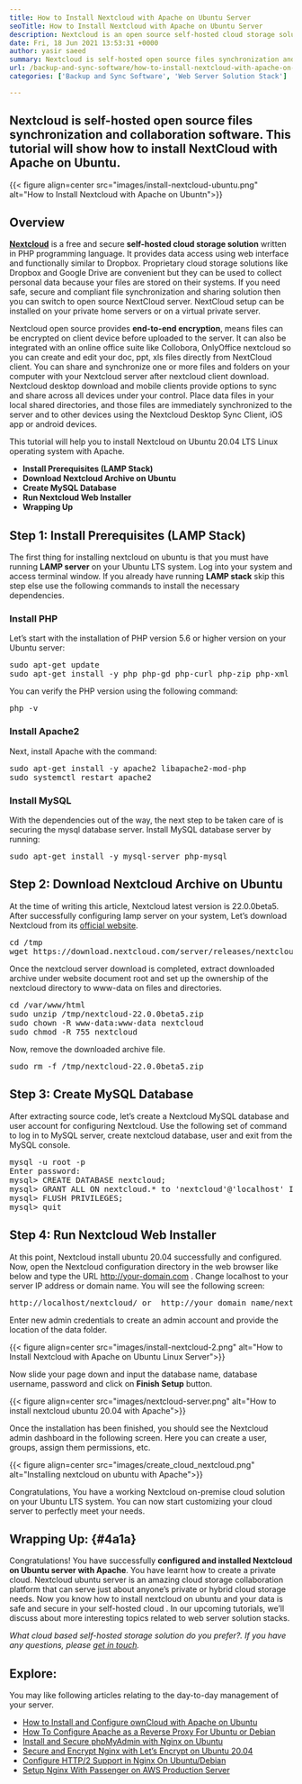 ```yaml
---
title: How to Install Nextcloud with Apache on Ubuntu Server
seoTitle: How to Install Nextcloud with Apache on Ubuntu Server
description: Nextcloud is an open source self-hosted cloud storage solution written in PHP. This article will show How to Install Nextcloud with Apache on Ubuntu.
date: Fri, 18 Jun 2021 13:53:31 +0000
author: yasir saeed
summary: Nextcloud is self-hosted open source files synchronization and collaboration software. This tutorial will show how to install NextCloud with Apache on Ubuntu.
url: /backup-and-sync-software/how-to-install-nextcloud-with-apache-on-ubuntu-server/
categories: ['Backup and Sync Software', 'Web Server Solution Stack']

---
```

## Nextcloud is self-hosted open source files synchronization and collaboration software. This tutorial will show how to install NextCloud with Apache on Ubuntu.

{{< figure align=center src="images/install-nextcloud-ubuntu.png" alt="How to Install Nextcloud with Apache on Ubuntn">}}  

## **Overview**

**[Nextcloud][1]** is a free and secure **self-hosted cloud storage solution** written in PHP programming language. It provides data access using web interface and functionally similar to Dropbox. Proprietary cloud storage solutions like Dropbox and Google Drive are convenient but they can be used to collect personal data because your files are stored on their systems. If you need safe, secure and compliant file synchronization and sharing solution then you can switch to open source NextCloud server. NextCloud setup can be installed on your private home servers or on a virtual private server.

Nextcloud open source provides **end-to-end encryption**, means files can be encrypted on client device before uploaded to the server. It can also be integrated with an online office suite like Collobora, OnlyOffice nextcloud so you can create and edit your doc, ppt, xls files directly from NextCloud client. You can share and synchronize one or more files and folders on your computer with your Nextcloud server after nextcloud client download. Nextcloud desktop download and mobile clients provide options to sync and share across all devices under your control. Place data files in your local shared directories, and those files are immediately synchronized to the server and to other devices using the Nextcloud Desktop Sync Client, iOS app or android devices.

This tutorial will help you to install Nextcloud on Ubuntu 20.04 LTS Linux operating system with Apache.

  * **Install Prerequisites (LAMP Stack)**
  * **Download Nextcloud Archive on Ubuntu**
  * **Create MySQL Database**
  * **Run Nextcloud Web Installer**
  * **Wrapping Up**

## Step 1: Install Prerequisites (LAMP Stack)

The first thing for installing nextcloud on ubuntu is that you must have running **LAMP server** on your Ubuntu LTS system. Log into your system and access terminal window. If you already have running **LAMP stack** skip this step else use the following commands to install the necessary dependencies.

### Install PHP

Let’s start with the installation of PHP version 5.6 or higher version on your Ubuntu server:

<pre class="wp-block-preformatted">sudo apt-get update
sudo apt-get install -y php php-gd php-curl php-zip php-xml php-mbstring</pre>

You can verify the PHP version using the following command:

<pre class="wp-block-preformatted">php -v
</pre>

### Install Apache2

Next, install Apache with the command:

<pre class="wp-block-preformatted">sudo apt-get install -y apache2 libapache2-mod-php
sudo systemctl restart apache2
</pre>

### Install MySQL

With the dependencies out of the way, the next step to be taken care of is securing the mysql database server. Install MySQL database server by running:

<pre class="wp-block-preformatted">sudo apt-get install -y mysql-server php-mysql
</pre>

## Step 2: Download Nextcloud Archive on Ubuntu

At the time of writing this article, Nextcloud latest version is 22.0.0beta5. After successfully configuring lamp server on your system, Let’s download Nextcloud from its [official website][2].

<pre class="wp-block-preformatted">cd /tmp
wget https://download.nextcloud.com/server/releases/nextcloud-22.0.0beta5.zip
</pre>

Once the nextcloud server download is completed, extract downloaded archive under website document root and set up the ownership of the nextcloud directory to www-data on files and directories.

<pre class="wp-block-preformatted">cd /var/www/html
sudo unzip /tmp/nextcloud-22.0.0beta5.zip
sudo chown -R www-data:www-data nextcloud
sudo chmod -R 755 nextcloud
</pre>

Now, remove the downloaded archive file.

<pre class="wp-block-preformatted">sudo rm -f /tmp/nextcloud-22.0.0beta5.zip
</pre>

## Step 3: Create MySQL Database

After extracting source code, let’s create a Nextcloud MySQL database and user account for configuring Nextcloud. Use the following set of command to log in to MySQL server, create nextcloud database, user and exit from the MySQL console.

<pre class="wp-block-preformatted">mysql -u root -p
Enter password:
mysql> CREATE DATABASE nextcloud;
mysql> GRANT ALL ON nextcloud.* to 'nextcloud'@'localhost' IDENTIFIED BY 'Yasir_Pa$$w0rd_';
mysql> FLUSH PRIVILEGES;
mysql> quit
</pre>

## Step 4: Run Nextcloud Web Installer

At this point, Nextcloud install ubuntu 20.04 successfully and configured. Now, open the Nextcloud configuration directory in the web browser like below and type the URL http://your-domain.com . Change localhost to your server IP address or domain name. You will see the following screen:

<pre class="wp-block-preformatted">http://localhost/nextcloud/ or  http://your_domain_name/nextcloud/
</pre>

Enter new admin credentials to create an admin account and provide the location of the data folder.

<div class="wp-block-image">
  {{< figure align=center src="images/install-nextcloud-2.png" alt="How to Install Nextcloud with Apache on Ubuntu Linux Server">}}
</div>

Now slide your page down and input the database name, database username, password and click on **Finish Setup** button.

<div class="wp-block-image">
  {{< figure align=center src="images/nextcloud-server.png" alt="How to install nextcloud ubuntu 20.04 with Apache">}}
</div>

Once the installation has been finished, you should see the Nextcloud admin dashboard in the following screen. Here you can create a user, groups, assign them permissions, etc.

<div class="wp-block-image">
  {{< figure align=center src="images/create_cloud_nextcloud.png" alt="Installing nextcloud on ubuntu with Apache">}}
</div>

Congratulations, You have a working Nextcloud on-premise cloud solution on your Ubuntu LTS system. You can now start customizing your cloud server to perfectly meet your needs.

## **Wrapping Up:** {#4a1a}

Congratulations! You have successfully **configured and installed Nextcloud on Ubuntu server with Apache**. You have learnt how to create a private cloud. Nextcloud ubuntu server is an amazing cloud storage collaboration platform that can serve just about anyone’s private or hybrid cloud storage needs. Now you know how to install nextcloud on ubuntu and your data is safe and secure in your self-hosted cloud . In our upcoming tutorials, we’ll discuss about more interesting topics related to web server solution stacks.

_What cloud based self-hosted storage solution do you prefer?. If you have any questions, please [get in touch][3]._

## Explore:

You may like following articles relating to the day-to-day management of your server.

  * [How to Install and Configure ownCloud with Apache on Ubuntu][4]
  * [How To Configure Apache as a Reverse Proxy For Ubuntu or Debian][5]
  * [Install and Secure phpMyAdmin with Nginx on Ubuntu][6]
  * [Secure and Encrypt Nginx with Let’s Encrypt on Ubuntu 20.04][7]
  * [Configure HTTP/2 Support in Nginx On Ubuntu/Debian][8]
  * [Setup Nginx With Passenger on AWS Production Server][9]

 [1]: https://nextcloud.com/
 [2]: https://nextcloud.com/install/
 [3]: mailto:yasir.saeed@aspose.com
 [4]: https://blog.containerize.com/2021/06/11/how-to-install-and-configure-owncloud-with-apache-on-ubuntu/
 [5]: https://blog.containerize.com/2021/05/21/how-to-configure-apache-as-a-reverse-proxy-for-ubuntudebian/
 [6]: https://blog.containerize.com/2021/06/04/how-to-install-and-secure-phpmyadmin-with-nginx-on-ubuntu/
 [7]: https://blog.containerize.com/2021/04/19/how-to-secure-and-encrypt-nginx-with-lets-encrypt-on-ubuntu-20.04/
 [8]: https://blog.containerize.com/2021/05/28/how-to-configure-http2-support-in-nginx-on-ubuntudebian/
 [9]: https://blog.containerize.com/2021/05/07/how-to-setup-nginx-with-passenger-on-aws-production-server/
